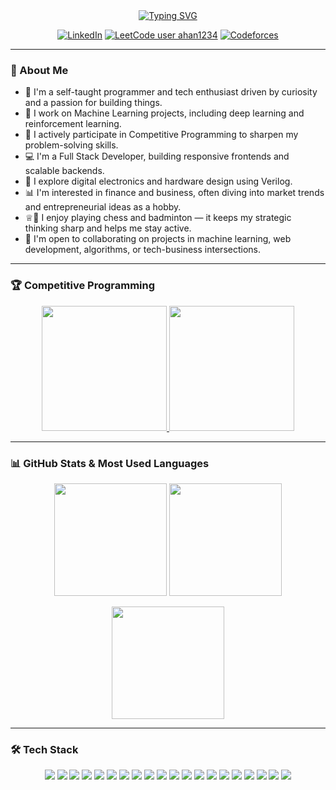 <div align="center">
  <a href="https://github.com/ahan-halder" target="_blank">
    <img src="https://readme-typing-svg.herokuapp.com?font=Consolas&weight=600&duration=2000&pause=1000&center=true&vCenter=true&width=500&lines=Hi%2C+I+am+Ahan+Halder!;%3CMachine+Learning%3E;%3CCompetitive+Programming%3E;%3CFull+Stack+Development%3E" alt="Typing SVG" />
  </a>

  <br/>

  [![LinkedIn](https://img.shields.io/badge/LinkedIn-%230077B5.svg?style=flat&logo=linkedin&logoColor=white)](https://www.linkedin.com/in/ahan-halder-229814285/)
  [![LeetCode user ahan1234](https://img.shields.io/badge/dynamic/json?style=flat&labelColor=black&color=%23ffa116&label=Leetcode&query=ratingQuantile&url=https%3A%2F%2Fleetcode-badge.vercel.app%2Fapi%2Fusers%2Fahan1234&logo=leetcode&logoColor=yellow)](https://leetcode.com/ahan1234/)
  [![Codeforces](https://codeforces-readme-stats.vercel.app/api/badge?username=AhanH31)](https://codeforces.com/profile/AhanH31)
  <!-- [![Codechef](https://cp-logo.vercel.app/codechef/ahan_h_31)](https://www.codechef.com/users/ahan_h_31) -->
</div>

---

### 👋 About Me

- 🚀 I'm a self-taught programmer and tech enthusiast driven by curiosity and a passion for building things.
- 🧠 I work on Machine Learning projects, including deep learning and reinforcement learning.
- 🏁 I actively participate in Competitive Programming to sharpen my problem-solving skills.
- 💻 I'm a Full Stack Developer, building responsive frontends and scalable backends.
- 🔌 I explore digital electronics and hardware design using Verilog.
- 📊 I'm interested in finance and business, often diving into market trends and entrepreneurial ideas as a hobby.
- ♕🏸 I enjoy playing chess and badminton — it keeps my strategic thinking sharp and helps me stay active.
- 🤝 I'm open to collaborating on projects in machine learning, web development, algorithms, or tech-business intersections.

---

### 🏆 Competitive Programming

<div align="center">
  <a href="https://codeforces.com/profile/AhanH31">
    <img src="https://codeforces-readme-stats.vercel.app/api/card?username=AhanH31" height="200" />
  </a>
  <a href="https://leetcode.com/u/ahan1234/">
    <img src="https://leetcard.jacoblin.cool/ahan1234?ext=contest" height="200" />
  </a>
</div>

---

### 📊 GitHub Stats & Most Used Languages

<div align="center">
  <img src="https://github-readme-stats.vercel.app/api?username=ahan-halder&count_private=true&show_icons=true&theme=radical" height="180" />
  <img src="https://github-readme-stats.vercel.app/api/top-langs/?username=ahan-halder&layout=compact&theme=radical" height="180" />
</div>

<p align="center">
  <img src="https://github-readme-streak-stats.herokuapp.com/?user=ahan-halder&theme=radical" height="180" />
</p>

---

### 🛠️ Tech Stack

<div align="center">
  <img src="https://img.shields.io/badge/Python-3776AB?style=for-the-badge&logo=python&logoColor=white" />
  <img src="https://img.shields.io/badge/C++-00599C?style=for-the-badge&logo=c%2B%2B&logoColor=white" />
  <img src="https://img.shields.io/badge/JavaScript-F7DF1E?style=for-the-badge&logo=javascript&logoColor=black" />
  <img src="https://img.shields.io/badge/Node.js-339933?style=for-the-badge&logo=nodedotjs&logoColor=white" />
  <img src="https://img.shields.io/badge/Express.js-000000?style=for-the-badge&logo=express&logoColor=white" />
  <img src="https://img.shields.io/badge/React-20232A?style=for-the-badge&logo=react&logoColor=61DAFB" />
  <img src="https://img.shields.io/badge/Tailwind_CSS-38B2AC?style=for-the-badge&logo=tailwind-css&logoColor=white" />
  <img src="https://img.shields.io/badge/FastAPI-009688?style=for-the-badge&logo=fastapi&logoColor=white" />
  <img src="https://img.shields.io/badge/MySQL-4479A1?style=for-the-badge&logo=mysql&logoColor=white" />
  <img src="https://img.shields.io/badge/MongoDB-4EA94B?style=for-the-badge&logo=mongodb&logoColor=white" />
  <img src="https://img.shields.io/badge/TensorFlow-FF6F00?style=for-the-badge&logo=tensorflow&logoColor=white" />
  <img src="https://img.shields.io/badge/PyTorch-EE4C2C?style=for-the-badge&logo=pytorch&logoColor=white" />
  <img src="https://img.shields.io/badge/NumPy-013243?style=for-the-badge&logo=numpy&logoColor=white" />
  <img src="https://img.shields.io/badge/Pandas-150458?style=for-the-badge&logo=pandas&logoColor=white" />
  <img src="https://img.shields.io/badge/Scikit--Learn-F7931E?style=for-the-badge&logo=scikit-learn&logoColor=white" />
  <img src="https://img.shields.io/badge/Jupyter-F37626?style=for-the-badge&logo=jupyter&logoColor=white" />
  <img src="https://img.shields.io/badge/Figma-F24E1E?style=for-the-badge&logo=figma&logoColor=white" />
  <img src="https://img.shields.io/badge/Git-F05032?style=for-the-badge&logo=git&logoColor=white" />
  <img src="https://img.shields.io/badge/GitHub-181717?style=for-the-badge&logo=github&logoColor=white" />
  <img src="https://img.shields.io/badge/VS_Code-007ACC?style=for-the-badge&logo=visual-studio-code&logoColor=white" />
</div>
